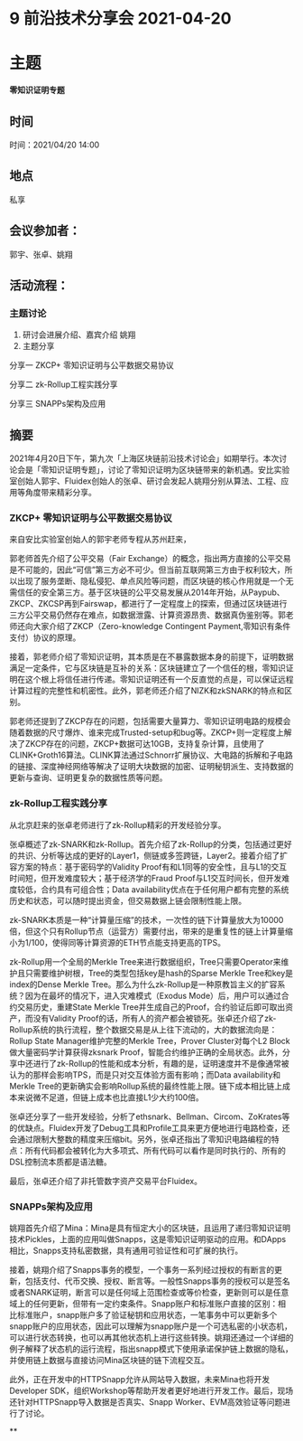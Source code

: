 

# 9 前沿技术分享会 2021-04-20

# 主题

**零知识证明专题**

## 时间

时间：2021/04/20 14:00

## 地点

私享

## 会议参加者：

郭宇、张卓、姚翔

  

## 活动流程：

### 主题讨论

1.  研讨会进展介绍、嘉宾介绍 姚翔
2. 主题分享

分享一 ZKCP+ 零知识证明与公平数据交易协议

分享二 zk-Rollup工程实践分享

分享三 SNAPPs架构及应用

## 摘要

2021年4月20日下午，第九次「上海区块链前沿技术讨论会」如期举行。本次讨论会是「零知识证明专题」，讨论了零知识证明为区块链带来的新机遇。安比实验室创始人郭宇、Fluidex创始人的张卓、研讨会发起人姚翔分别从算法、工程、应用等角度带来精彩分享。

  

### ZKCP+ 零知识证明与公平数据交易协议

来自安比实验室创始人的郭宇老师专程从苏州赶来，

郭老师首先介绍了公平交易（Fair Exchange）的概念，指出两方直接的公平交易是不可能的，因此“可信”第三方必不可少。但当前互联网第三方由于权利较大，所以出现了服务垄断、隐私侵犯、单点风险等问题，而区块链的核心作用就是一个无需信任的安全第三方。基于区块链的公平交易发展从2014年开始，从Paypub、ZKCP、ZKCSP再到Fairswap，都进行了一定程度上的探索，但通过区块链进行三方公平交易仍然存在难点，如数据泄露、计算资源昂贵、数据真伪鉴别等。郭老师还向大家介绍了ZKCP（Zero-knowledge Contingent Payment,零知识有条件支付）协议的原理。

接着，郭老师介绍了零知识证明，其本质是在不暴露数据本身的前提下，证明数据满足一定条件，它与区块链是互补的关系：区块链建立了一个信任的根，零知识证明在这个根上将信任进行传递。零知识证明还有一个反直觉的点是，可以保证远程计算过程的完整性和机密性。此外，郭老师还介绍了NIZK和zkSNARK的特点和区别。

郭老师还提到了ZKCP存在的问题，包括需要大量算力、零知识证明电路的规模会随着数据的尺寸爆炸、谁来完成Trusted-setup和bug等。ZKCP+则一定程度上解决了ZKCP存在的问题，ZKCP+数据可达10GB，支持复杂计算，且使用了CLINK+Groth16算法。CLINK算法通过Schnorr扩展协议、大电路的拆解和子电路的链接、深度神经网络等解决了证明大块数据的加密、证明秘钥派生、支持数据的更新与查询、证明更复杂的数据性质等问题。

  
  

### zk-Rollup工程实践分享

从北京赶来的张卓老师进行了zk-Rollup精彩的开发经验分享。

张卓概述了zk-SNARK和zk-Rollup。首先介绍了zk-Rollup的分类，包括通过更好的共识、分析等达成的更好的Layer1，侧链或多签跨链，Layer2。接着介绍了扩容方案的特点：基于密码学的Validity Proof有和L1同等的安全性，且与L1的交互时间短，但开发难度较大；基于经济学的Fraud Proof与L1交互时间长，但开发难度较低，合约具有可组合性；Data availability优点在于任何用户都有完整的系统历史和状态，可以随时提出资金，但交易数据上链会限制性能上限。

zk-SNARK本质是一种“计算量压缩”的技术，一次性的链下计算量放大为10000倍，但这个只有Rollup节点（运营方）需要付出，带来的是重复性的链上计算量缩小为1/100，使得同等计算资源的ETH节点能支持更高的TPS。

zk-Rollup用一个全局的Merkle Tree来进行数据组织，Tree只需要Operator来维护且只需要维护树根，Tree的类型包括key是hash的Sparse Merkle Tree和key是index的Dense Merkle Tree。那么为什么zk-Rollup是一种原教旨主义的扩容系统？因为在最坏的情况下，进入灾难模式（Exodus Mode）后，用户可以通过合约交易历史，重建State Merkle Tree并生成自己的Proof，合约验证后即可取出资产，而没有Validity Proof的话，所有人的资产都会被锁死。张卓还介绍了zk-Rollup系统的执行流程，整个数据交易是从上往下流动的，大的数据流向是：Rollup State Manager维护完整的Merkle Tree，Prover Cluster对每个L2 Block做大量密码学计算获得zksnark Proof，智能合约维护正确的全局状态。此外，分享中还进行了zk-Rollup的性能和成本分析，有趣的是，证明速度并不是像通常被认为的那样会影响TPS，而是只对交互体验方面有影响；而Data availability和Merkle Tree的更新确实会影响Rollup系统的最终性能上限。链下成本相比链上成本来说微不足道，但链上成本也比直接L1少大约100倍。

张卓还分享了一些开发经验，分析了ethsnark、Bellman、Circom、ZoKrates等的优缺点。Fluidex开发了Debug工具和Profile工具来更方便地进行电路检查，还会通过限制大整数的精度来压缩bit。另外，张卓还指出了零知识电路编程的特点：所有代码都会被转化为大多项式、所有代码可以看作是同时执行的、所有的DSL控制流本质都是语法糖。

最后，张卓还介绍了非托管数字资产交易平台Fluidex。

  
  

### SNAPPs架构及应用

姚翔首先介绍了Mina：Mina是具有恒定大小的区块链，且运用了递归零知识证明技术Pickles，上面的应用叫做Snapps，这是零知识证明驱动的应用。和DApps相比，Snapps支持私密数据，具有通用可验证性和可扩展的执行。

接着，姚翔介绍了Snapps事务的模型，一个事务一系列经过授权的有断言的更新，包括支付、代币交换、授权、断言等。一般性Snapps事务的授权可以是签名或者SNARK证明，断言可以是任何域上范围检查或等价检查，更新则可以是任意域上的任何更新，但带有一定约束条件。Snapp账户和标准账户直接的区别：相比标准账户，snapp账户多了验证秘钥和应用状态，一笔事务中可以更新多个snapp账户的应用状态，因此可以理解为snapp账户是一个可选私密的小状态机，可以进行状态转换，也可以再其他状态机上进行这些转换。姚翔还通过一个详细的例子解释了状态机的运行流程，指出snapp模式下使用承诺保护链上数据的隐私，并使用链上数据与直接访问Mina区块链的链下流程交互。

此外，正在开发中的HTTPSnapp允许从网站导入数据，未来Mina也将开发Developer SDK，组织Workshop等帮助开发者更好地进行开发工作。最后，现场还针对HTTPSnapp导入数据是否真实、Snapp Worker、EVM高效验证等问题进行了讨论。

**
